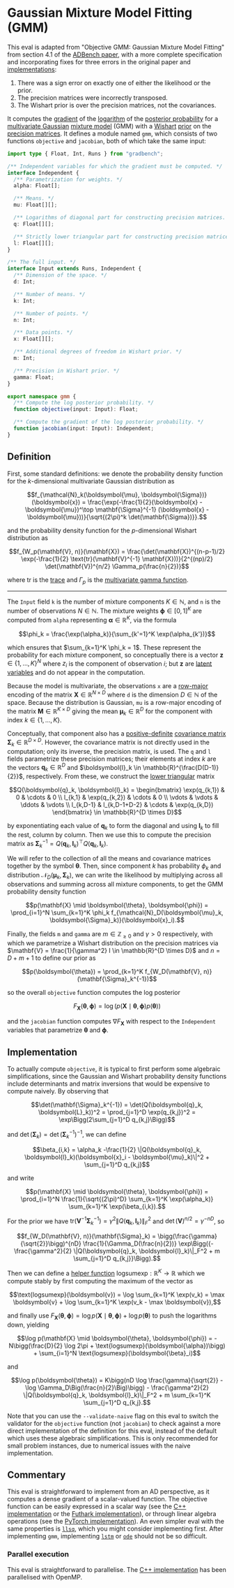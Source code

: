 # Gaussian Mixture Model Fitting (GMM)

This eval is adapted from "Objective GMM: Gaussian Mixture Model Fitting" from
section 4.1 of the [ADBench paper][], with a more complete specification and
incorporating fixes for three errors in the original paper and
[implementations][adbench]:

1. There was a sign error on exactly one of either the likelihood or the prior.
2. The precision matrices were incorrectly transposed.
3. The Wishart prior is over the precision matrices, not the covariances.

It computes the [gradient][] of the [logarithm][] of the [posterior
probability][] for a [multivariate Gaussian][] [mixture model][] (GMM) with a
[Wishart][] [prior][] on the [precision matrices][]. It defines a module named
`gmm`, which consists of two functions `objective` and `jacobian`, both of which
take the same input:

```typescript
import type { Float, Int, Runs } from "gradbench";

/** Independent variables for which the gradient must be computed. */
interface Independent {
  /** Parametrization for weights. */
  alpha: Float[];

  /** Means. */
  mu: Float[][];

  /** Logarithms of diagonal part for constructing precision matrices. */
  q: Float[][];

  /** Strictly lower triangular part for constructing precision matrices. */
  l: Float[][];
}

/** The full input. */
interface Input extends Runs, Independent {
  /** Dimension of the space. */
  d: Int;

  /** Number of means. */
  k: Int;

  /** Number of points. */
  n: Int;

  /** Data points. */
  x: Float[][];

  /** Additional degrees of freedom in Wishart prior. */
  m: Int;

  /** Precision in Wishart prior. */
  gamma: Float;
}

export namespace gmm {
  /** Compute the log posterior probability. */
  function objective(input: Input): Float;

  /** Compute the gradient of the log posterior probability. */
  function jacobian(input: Input): Independent;
}
```

## Definition

First, some standard definitions: we denote the probability density function for
the $`k`$-dimensional multivariate Gaussian distribution as

```math
f_{\mathcal{N}_k(\boldsymbol{\mu}, \boldsymbol{\Sigma})}(\boldsymbol{x}) = \frac{\exp(-\frac{1}{2}(\boldsymbol{x} - \boldsymbol{\mu})^\top \mathbf{\Sigma}^{-1} (\boldsymbol{x} - \boldsymbol{\mu}))}{\sqrt{(2\pi)^k \det(\mathbf{\Sigma})}}.
```

and the probability density function for the $`p`$-dimensional Wishart
distribution as

```math
f_{W_p(\mathbf{V}, n)}(\mathbf{X}) = \frac{\det(\mathbf{X})^{(n-p-1)/2} \exp(-\frac{1}{2} \text{tr}(\mathbf{V}^{-1} \mathbf{X}))}{2^{(np)/2} \det(\mathbf{V})^{n/2} \Gamma_p(\frac{n}{2})}
```

where $`\text{tr}`$ is the [trace][] and $`\Gamma_p`$ is the [multivariate gamma
function][].

---

The `Input` field `k` is the number of mixture components $`K \in \mathbb{N}`$,
and `n` is the number of observations $`N \in \mathbb{N}`$. The mixture weights
$`\boldsymbol{\phi} \in [0, 1]^K`$ are computed from `alpha` representing
$`\boldsymbol{\alpha} \in \mathbb{R}^K`$, via the formula

```math
\phi_k = \frac{\exp(\alpha_k)}{\sum_{k'=1}^K \exp(\alpha_{k'})}
```

which ensures that $`\sum_{k=1}^K \phi_k = 1`$. These represent the probability
for each mixture component, so conceptually there is a vector
$`\boldsymbol{z} \in \{1, \dots, K\}^N`$ where $`z_i`$ is the component of
observation $`i`$; but $`\boldsymbol{z}`$ are [latent variables][] and do not
appear in the computation.

Because the model is multivariate, the observations `x` are a [row-major][]
encoding of the matrix $`\mathbf{X} \in \mathbb{R}^{N \times D}`$ where `d` is
the dimension $`D \in \mathbb{N}`$ of the space. Because the distribution is
Gaussian, `mu` is a row-major encoding of the matrix
$`\mathbf{M} \in \mathbb{R}^{K \times D}`$ giving the mean
$`\boldsymbol{\mu}_k \in \mathbb{R}^D`$ for the component with index
$`k \in \{1, \dots, K\}`$.

Conceptually, that component also has a [positive-definite][] [covariance
matrix][] $`\mathbf{\Sigma}_k \in \mathbb{R}^{D \times D}`$. However, the
covariance matrix is not directly used in the computation; only its inverse, the
precision matrix, is used. The `q` and `l` fields parametrize these precision
matrices; their elements at index $`k`$ are the vectors
$`\boldsymbol{q}_k \in \mathbb{R}^D`$ and
$`\boldsymbol{l}_k \in \mathbb{R}^{\frac{D(D-1)}{2}}`$, respectively. From
these, we construct the [lower triangular][] matrix

```math
Q(\boldsymbol{q}_k, \boldsymbol{l}_k) = \begin{bmatrix}
  \exp(q_{k,1}) & 0 & \cdots & 0 \\
  l_{k,1} & \exp(q_{k,2}) & \cdots & 0 \\
  \vdots & \vdots & \ddots & \vdots \\
  l_{k,D-1} & l_{k,D-1+D-2} & \cdots & \exp(q_{k,D})
\end{bmatrix} \in \mathbb{R}^{D \times D}
```

by exponentiating each value of $`\boldsymbol{q}_k`$ to form the diagonal and
using $`\boldsymbol{l}_k`$ to fill the rest, column by column. Then we use this
to compute the precision matrix as
$`\mathbf{\Sigma}_k^{-1} = Q(\boldsymbol{q}_k, \boldsymbol{l}_k)^\top Q(\boldsymbol{q}_k, \boldsymbol{l}_k)`$.

We will refer to the collection of all the means and covariance matrices
together by the symbol $`\boldsymbol{\theta}`$. Then, since component $`k`$ has
probability $`\phi_k`$ and distribution
$`\mathcal{N}_D(\boldsymbol{\mu}_k, \boldsymbol{\Sigma}_k)`$, we can write the
likelihood by multiplying across all observations and summing across all mixture
components, to get the GMM probability density function

```math
p(\mathbf{X} \mid \boldsymbol{\theta}, \boldsymbol{\phi}) = \prod_{i=1}^N \sum_{k=1}^K \phi_k f_{\mathcal{N}_D(\boldsymbol{\mu}_k, \boldsymbol{\Sigma}_k)}(\boldsymbol{x}_i).
```

Finally, the fields `m` and `gamma` are $`m \in \mathbb{Z}_{\geq 0}`$ and
$`\gamma > 0`$ respectively, with which we parametrize a Wishart distribution on
the precision matrices via
$`\mathbf{V} = \frac{1}{\gamma^2} I \in \mathbb{R}^{D \times D}`$ and
$`n = D + m + 1`$ to define our prior as

```math
p(\boldsymbol{\theta}) = \prod_{k=1}^K f_{W_D(\mathbf{V}, n)}(\mathbf{\Sigma}_k^{-1})
```

so the overall `objective` function computes the log posterior

```math
F_\mathbf{X}(\boldsymbol{\theta}, \boldsymbol{\phi}) = \log(p(\mathbf{X} \mid \boldsymbol{\theta}, \boldsymbol{\phi}) p(\boldsymbol{\theta}))
```

and the `jacobian` function computes $`\nabla F_{\mathbf{X}}`$ with respect to
the `Independent` variables that parametrize $`\boldsymbol{\theta}`$ and
$`\boldsymbol{\phi}`$.

## Implementation

To actually compute `objective`, it is typical to first perform some algebraic
simplifications, since the Gaussian and Wishart probability density functions
include determinants and matrix inversions that would be expensive to compute
naively. By observing that

```math
\det(\mathbf{\Sigma}_k^{-1}) = \det(Q(\boldsymbol{q}_k, \boldsymbol{L}_k))^2 = \prod_{j=1}^D \exp(q_{k,j})^2 = \exp\Bigg(2\sum_{j=1}^D q_{k,j}\Bigg)
```

and $`\det(\mathbf{\Sigma}_k) = \det(\mathbf{\Sigma}_k^{-1})^{-1}`$, we can
define

```math
\beta_{i,k} = \alpha_k -\frac{1}{2} \|Q(\boldsymbol{q}_k, \boldsymbol{l}_k)(\boldsymbol{x}_i - \boldsymbol{\mu}_k)\|^2 + \sum_{j=1}^D q_{k,j}
```

and write

```math
p(\mathbf{X} \mid \boldsymbol{\theta}, \boldsymbol{\phi}) = \prod_{i=1}^N \frac{1}{\sqrt{(2\pi)^D} \sum_{k=1}^K \exp(\alpha_k)} \sum_{k=1}^K \exp(\beta_{i,k}).
```

For the prior we have
$`\text{tr}(\mathbf{V}^{-1} \mathbf{\Sigma}_k^{-1}) = \gamma^2 \|Q(\boldsymbol{q}_k, \boldsymbol{l}_k)\|_F^2`$
and $`\det(\mathbf{V})^{n/2} = \gamma^{-nD}`$, so

```math
f_{W_D(\mathbf{V}, n)}(\mathbf{\Sigma}_k) = \bigg(\frac{\gamma}{\sqrt{2}}\bigg)^{nD} \frac{1}{\Gamma_D(\frac{n}{2})} \exp\Bigg({-\frac{\gamma^2}{2} \|Q(\boldsymbol{q}_k, \boldsymbol{l}_k)\|_F^2 + m \sum_{j=1}^D q_{k,j}}\Bigg).
```

Then we can define a [helper function][`lse`]
$`\text{logsumexp} : \mathbb{R}^K \to \mathbb{R}`$ which we compute stably by
first computing the maximum of the vector as

```math
\text{logsumexp}(\boldsymbol{v}) = \log \sum_{k=1}^K \exp(v_k) = \max \boldsymbol{v} + \log \sum_{k=1}^K \exp(v_k - \max \boldsymbol{v}),
```

and finally use
$`F_\mathbf{X}(\boldsymbol{\theta}, \boldsymbol{\phi}) = \log p(\mathbf{X} \mid \boldsymbol{\theta}, \boldsymbol{\phi}) + \log p(\boldsymbol{\theta})`$
to push the logarithms down, yielding

```math
\log p(\mathbf{X} \mid \boldsymbol{\theta}, \boldsymbol{\phi}) = -N\bigg(\frac{D}{2} \log 2\pi + \text{logsumexp}(\boldsymbol{\alpha})\bigg) + \sum_{i=1}^N \text{logsumexp}(\boldsymbol{\beta}_i)
```

and

```math
\log p(\boldsymbol{\theta}) = K\bigg(nD \log \frac{\gamma}{\sqrt{2}} - \log \Gamma_D\Big(\frac{n}{2}\Big)\bigg) - \frac{\gamma^2}{2} \|Q(\boldsymbol{q}_k, \boldsymbol{l}_k)\|_F^2 + m \sum_{k=1}^K \sum_{j=1}^D q_{k,j}.
```

Note that you can use the `--validate-naive` flag on this eval to switch the
validator for the `objective` function (not `jacobian`) to check against a more
direct implementation of the definition for this eval, instead of the default
which uses these algebraic simplifications. This is only recommended for small
problem instances, due to numerical issues with the naive implementation.

## Commentary

This eval is straightforward to implement from an AD perspective, as it computes
a dense gradient of a scalar-valued function. The objective function can be
easily expressed in a scalar way (see the [C++ implementation][] or the [Futhark
implementation][]), or through linear algebra operations (see the [PyTorch
implementation][]). An even simpler eval with the same properties is [`llsq`][],
which you might consider implementing first. After implementing `gmm`,
implementing [`lstm`][] or [`ode`][] should not be so difficult.

### Parallel execution

This eval is straightforward to parallelise. The [C++ implementation][] has been
parallelised with OpenMP.

[adbench]: https://github.com/microsoft/ADBench
[adbench paper]: https://arxiv.org/abs/1807.10129
[covariance matrix]: https://en.wikipedia.org/wiki/Covariance_matrix
[c++ implementation]: /cpp/gradbench/evals/gmm.hpp
[futhark implementation]: /tool/futhark/gmm.fut
[gradient]: https://en.wikipedia.org/wiki/Gradient
[latent variables]:
  https://en.wikipedia.org/wiki/Latent_and_observable_variables
[logarithm]: https://en.wikipedia.org/wiki/Logarithm
[lower triangular]: https://en.wikipedia.org/wiki/Triangular_matrix
[mixture model]: https://en.wikipedia.org/wiki/Mixture_model
[multivariate gamma function]:
  https://en.m.wikipedia.org/wiki/Multivariate_gamma_function
[multivariate gaussian]:
  https://en.wikipedia.org/wiki/Multivariate_normal_distribution
[positive-definite]: https://en.wikipedia.org/wiki/Definite_matrix
[posterior probability]: https://en.wikipedia.org/wiki/Posterior_probability
[precision matrices]: https://en.wikipedia.org/wiki/Precision_(statistics)
[prior]: https://en.wikipedia.org/wiki/Prior_probability
[pytorch implementation]:
  /python/gradbench/gradbench/tools/pytorch/gmm_objective.py
[row-major]: https://en.wikipedia.org/wiki/Row-_and_column-major_order
[trace]: https://en.m.wikipedia.org/wiki/Trace_(linear_algebra)
[wishart]: https://en.m.wikipedia.org/wiki/Wishart_distribution
[`llsq`]: /evals/llsq
[`lse`]: /evals/lse
[`lstm`]: /evals/lstm
[`ode`]: /evals/ode
